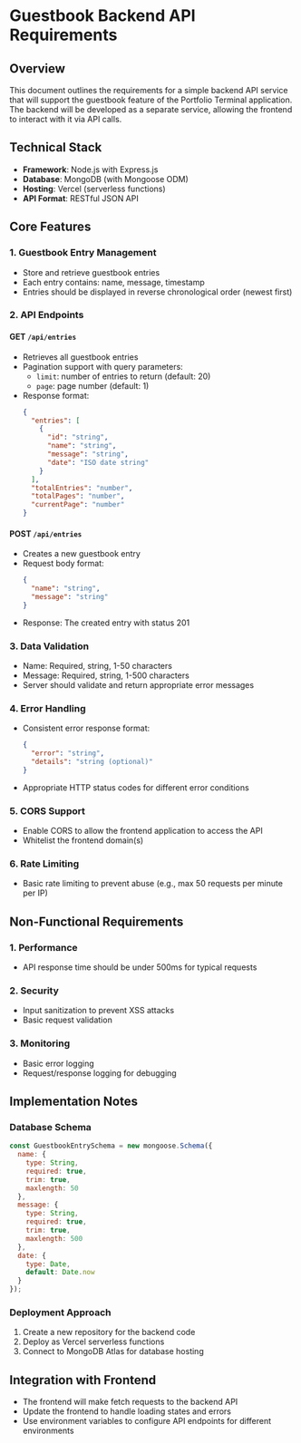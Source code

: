 # Guestbook Backend API Requirements

## Overview
This document outlines the requirements for a simple backend API service that will support the guestbook feature of the Portfolio Terminal application. The backend will be developed as a separate service, allowing the frontend to interact with it via API calls.

## Technical Stack
- **Framework**: Node.js with Express.js
- **Database**: MongoDB (with Mongoose ODM)
- **Hosting**: Vercel (serverless functions)
- **API Format**: RESTful JSON API

## Core Features

### 1. Guestbook Entry Management
- Store and retrieve guestbook entries
- Each entry contains: name, message, timestamp
- Entries should be displayed in reverse chronological order (newest first)

### 2. API Endpoints

#### GET `/api/entries`
- Retrieves all guestbook entries
- Pagination support with query parameters:
  - `limit`: number of entries to return (default: 20)
  - `page`: page number (default: 1)
- Response format:
  ```json
  {
    "entries": [
      {
        "id": "string",
        "name": "string",
        "message": "string",
        "date": "ISO date string"
      }
    ],
    "totalEntries": "number",
    "totalPages": "number",
    "currentPage": "number"
  }
  ```

#### POST `/api/entries`
- Creates a new guestbook entry
- Request body format:
  ```json
  {
    "name": "string",
    "message": "string"
  }
  ```
- Response: The created entry with status 201

### 3. Data Validation
- Name: Required, string, 1-50 characters
- Message: Required, string, 1-500 characters
- Server should validate and return appropriate error messages

### 4. Error Handling
- Consistent error response format:
  ```json
  {
    "error": "string",
    "details": "string (optional)"
  }
  ```
- Appropriate HTTP status codes for different error conditions

### 5. CORS Support
- Enable CORS to allow the frontend application to access the API
- Whitelist the frontend domain(s)

### 6. Rate Limiting
- Basic rate limiting to prevent abuse (e.g., max 50 requests per minute per IP)

## Non-Functional Requirements

### 1. Performance
- API response time should be under 500ms for typical requests

### 2. Security
- Input sanitization to prevent XSS attacks
- Basic request validation

### 3. Monitoring
- Basic error logging
- Request/response logging for debugging

## Implementation Notes

### Database Schema
```javascript
const GuestbookEntrySchema = new mongoose.Schema({
  name: {
    type: String,
    required: true,
    trim: true,
    maxlength: 50
  },
  message: {
    type: String,
    required: true,
    trim: true,
    maxlength: 500
  },
  date: {
    type: Date,
    default: Date.now
  }
});
```

### Deployment Approach
1. Create a new repository for the backend code
2. Deploy as Vercel serverless functions
3. Connect to MongoDB Atlas for database hosting

## Integration with Frontend
- The frontend will make fetch requests to the backend API
- Update the frontend to handle loading states and errors
- Use environment variables to configure API endpoints for different environments